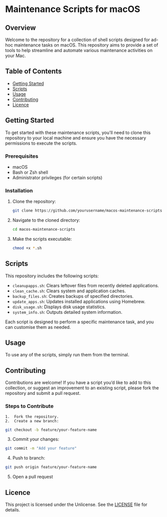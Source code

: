 # Maintenance Scripts for macOS

## Overview

Welcome to the repository for a collection of shell scripts designed for ad-hoc maintenance tasks on macOS. This repository aims to provide a set of tools to help streamline and automate various maintenance activities on your Mac.

## Table of Contents

- [Getting Started](#getting-started)
- [Scripts](#scripts)
- [Usage](#usage)
- [Contributing](#contributing)
- [Licence](#licence)

## Getting Started

To get started with these maintenance scripts, you'll need to clone this repository to your local machine and ensure you have the necessary permissions to execute the scripts. 

### Prerequisites

- macOS
- Bash or Zsh shell
- Administrator privileges (for certain scripts)

### Installation

1. Clone the repository:
    ```bash
    git clone https://github.com/yourusername/macos-maintenance-scripts.git
    ```
2. Navigate to the cloned directory:
    ```bash
    cd macos-maintenance-scripts
    ```
3. Make the scripts executable:
    ```bash
    chmod +x *.sh
    ```

## Scripts

This repository includes the following scripts:

- `cleanupapps.sh`: Clears leftover files from recently deleted applications.
- `clean_cache.sh`: Clears system and application caches.
- `backup_files.sh`: Creates backups of specified directories.
- `update_apps.sh`: Updates installed applications using Homebrew.
- `disk_usage.sh`: Displays disk usage statistics.
- `system_info.sh`: Outputs detailed system information.

Each script is designed to perform a specific maintenance task, and you can customise them as needed.

## Usage

To use any of the scripts, simply run them from the terminal.

## Contributing

Contributions are welcome! If you have a script you’d like to add to this collection, or suggest an improvement to an existing script, please fork the repository and submit a pull request. 

### Steps to Contribute

	1.	Fork the repository.
	2.	Create a new branch:

 ```bash
git checkout -b feature/your-feature-name
```
3. Commit your changes:
```bash
git commit -m "Add your feature"
```
4. Push to branch:
```bash
git push origin feature/your-feature-name
```
5. Open a pull request

## Licence
This project is licensed under the Unlicense. See the [LICENSE](https://github.com/melburnian/Shells/blob/main/LICENSE) file for details.
